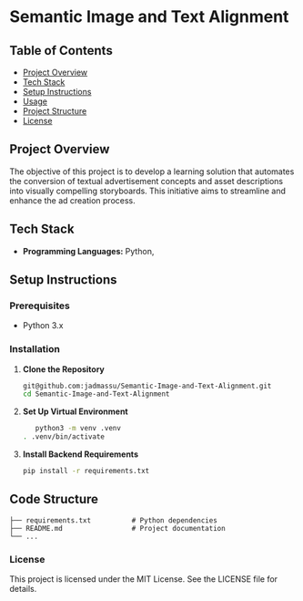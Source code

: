 # Semantic Image and Text Alignment

## Table of Contents

- [Project Overview](#project-overview)
- [Tech Stack](#tech-stack)
- [Setup Instructions](#setup-instructions)
- [Usage](#usage)
- [Project Structure](#project-structure)
- [License](#license)

## Project Overview

The objective of this project is to develop a learning solution that automates the conversion of textual advertisement concepts and asset descriptions into visually compelling storyboards. This initiative aims to streamline and enhance the ad creation process.

## Tech Stack

- **Programming Languages:** Python,
<!-- - **Backend Frameworks:** Flask
- **Frontend Framework:** React -->

## Setup Instructions

### Prerequisites

- Python 3.x

### Installation

1. **Clone the Repository**
   ```sh
   git@github.com:jadmassu/Semantic-Image-and-Text-Alignment.git
   cd Semantic-Image-and-Text-Alignment
   ```
2. **Set Up Virtual Environment**

   ```sh
      python3 -m venv .venv
   . .venv/bin/activate
   ```

3. **Install Backend Requirements**

   ```sh
   pip install -r requirements.txt
   ```

<!-- 4. **Install Frontend Modules**
   ```sh
   npm i
   ```
5. **SetUP environments**
   ```sh
   OPENAI_API_KEY = Your_open_api_key
   PATH_TO_PDF = Your_file_Path
   ``` -->

<!-- ## Frontend Development

**Run Next Application**

```sh
cd frontend
npm run dev
``` -->
<!--
**Open with your browser to see the result.**

[http://localhost:3000](http://localhost:3000) -->

## Code Structure

<!--
    ├── backend
    │   ├── main.py               # API entry point
    │   ├── controller            # All the controllers
    │   └── service               # All service that interact with outside
    ├── data
    │   ├── data       		      # Raw data files
    │   └──...
    ├── frontend
    │   ├── public               # Static resource
    │   ├── src                  # Contains all the components pages and styles
    │   └── ... -->

    ├── requirements.txt          # Python dependencies
    ├── README.md                 # Project documentation
    └── ...

### License

This project is licensed under the MIT License. See the LICENSE file for details.
